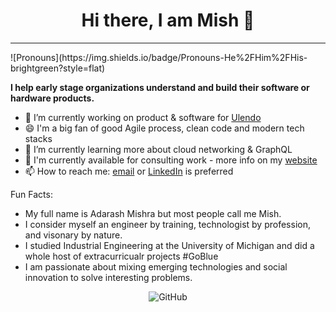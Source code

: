 <h1 align="center">Hi there, I am Mish 👋</h1>
<hr />
![Pronouns](https://img.shields.io/badge/Pronouns-He%2FHim%2FHis-brightgreen?style=flat)

**I help early stage organizations understand and build their software or hardware products.**

- 🔭 I’m currently working on product & software for [Ulendo](https://ulendo.io)
- 😄 I'm a big fan of good Agile process, clean code and modern tech stacks
- 🌱 I’m currently learning more about cloud networking & GraphQL
- 💬 I'm currently available for consulting work - more info on my [website](https://mish.one)
- 📫 How to reach me: [email](mailto:mishra.adarash@gmail.com) or [LinkedIn](https://linkedin.com/in/mish) is preferred

Fun Facts:
- My full name is Adarash Mishra but most people call me Mish. 
- I consider myself an engineer by training, technologist by profession, and visonary by nature.
- I studied Industrial Engineering at the University of Michigan and did a whole host of extracurricualr projects #GoBlue
- I am passionate about mixing emerging technologies and social innovation to solve interesting problems. 


<p align="center">
	<img style="margin-left:0;" src=https://github-readme-stats.vercel.app/api?username=mishftw&show_icons=true alt=GitHub stats /> 
</p>
